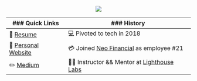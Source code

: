 <p align="center" width="100%">
   <img src="https://user-images.githubusercontent.com/38962736/180025690-ee836b18-7204-43de-adaf-079067f85631.gif" />

| ### Quick Links | ### History |
| --- | ----------- |
| :page_with_curl:	[Resume](https://github.com/connkat/Resume/blob/master/KConnolly2022.pdf)  | :computer: Pivoted to tech in 2018 |
| :floppy_disk:	[Personal Website](http://connkat.com) | :credit_card:	 Joined [Neo Financial](http://neofinancial.com) as employee #21 |
| :pencil2:	[Medium](https://medium.com/@connkat) | :woman_teacher:	Instructor && Mentor at [Lighthouse Labs](http://lighthouselabs.ca) |

</p>
